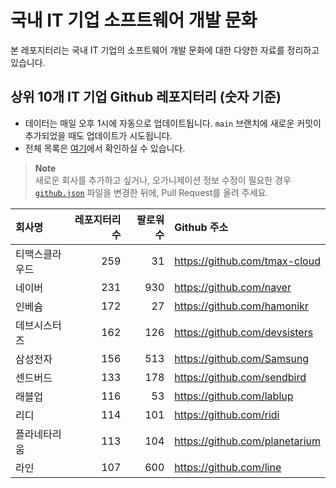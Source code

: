 # 국내 IT 기업 소프트웨어 개발 문화
본 레포지터리는 국내 IT 기업의 소프트웨어 개발 문화에 대한 다양한 자료를 정리하고 있습니다.

## 상위 10개 IT 기업 Github 레포지터리 (숫자 기준)

- 데이터는 매일 오후 1시에 자동으로 업데이트됩니다. `main` 브랜치에 새로운 커밋이 추가되었을 때도 업데이트가 시도됩니다.
- 전체 목록은 [여기](./github.md)에서 확인하실 수 있습니다.

> **Note**<br />
> 새로운 회사를 추가하고 싶거나, 오가니제이션 정보 수정이 필요한 경우 [`github.json`](./github.json) 파일을 변경한 뒤에, Pull Request를 올려 주세요.

<!-- MARKDOWN_TABLE(GITHUB): START -->

| **회사명** | **레포지터리 수** | **팔로워 수** | **Github 주소** |
|:---|---:|---:|:---|
| 티맥스클라우드 | 259 | 31 | https://github.com/tmax-cloud |
| 네이버 | 231 | 930 | https://github.com/naver |
| 인베슘 | 172 | 27 | https://github.com/hamonikr |
| 데브시스터즈 | 162 | 126 | https://github.com/devsisters |
| 삼성전자 | 156 | 513 | https://github.com/Samsung |
| 센드버드 | 133 | 178 | https://github.com/sendbird |
| 래블업 | 116 | 53 | https://github.com/lablup |
| 리디 | 114 | 101 | https://github.com/ridi |
| 플라네타리움 | 113 | 104 | https://github.com/planetarium |
| 라인 | 107 | 600 | https://github.com/line |

<!-- MARKDOWN_TABLE(GITHUB): END -->
